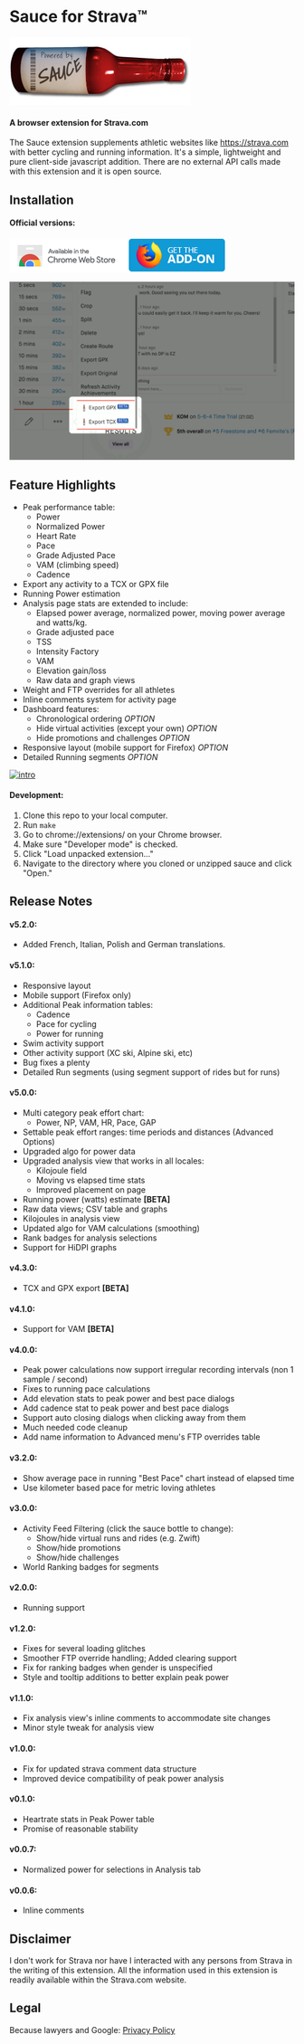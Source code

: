 Sauce for Strava™
===========
![Sauce](images/logo_horiz_320x120.png)
#### A browser extension for Strava.com
The Sauce extension supplements athletic websites like https://strava.com with better
cycling and running information.  It's a simple, lightweight and pure client-side javascript
addition.  There are no external API calls made with this extension and it is open source.


Installation
--------
#### Official versions:
[![chrome web store](assets/images/ChromeWebStore_Badge_v2_206x58.png)](https://chrome.google.com/webstore/detail/eigiefcapdcdmncdghkeahgfmnobigha)
[![firefox add on](assets/images/AMO-button_1.png)](https://addons.mozilla.org/addon/sauce)


![slideshow](assets/images/screenshots/slideshow.gif)


Feature Highlights
--------
 * Peak performance table:
   * Power
   * Normalized Power
   * Heart Rate
   * Pace
   * Grade Adjusted Pace
   * VAM (climbing speed)
   * Cadence
 * Export any activity to a TCX or GPX file
 * Running Power estimation
 * Analysis page stats are extended to include:
   * Elapsed power average, normalized power, moving power average and watts/kg.
   * Grade adjusted pace
   * TSS
   * Intensity Factory
   * VAM
   * Elevation gain/loss
   * Raw data and graph views
 * Weight and FTP overrides for all athletes
 * Inline comments system for activity page
 * Dashboard features:
   * Chronological ordering *OPTION*
   * Hide virtual activities (except your own) *OPTION*
   * Hide promotions and challenges *OPTION*
 * Responsive layout (mobile support for Firefox) *OPTION*
 * Detailed Running segments *OPTION*


[![intro](https://img.youtube.com/vi/VkxEnBb1YhA/0.jpg)](https://www.youtube.com/watch?v=VkxEnBb1YhA)


#### Development:
 1. Clone this repo to your local computer.
 2. Run `make`
 3. Go to chrome://extensions/ on your Chrome browser.
 4. Make sure "Developer mode" is checked.
 5. Click "Load unpacked extension..."
 6. Navigate to the directory  where you cloned or unzipped sauce and click "Open."


Release Notes
--------
#### v5.2.0:
 * Added French, Italian, Polish and German translations.

#### v5.1.0:
 * Responsive layout
 * Mobile support (Firefox only)
 * Additional Peak information tables:
   * Cadence
   * Pace for cycling
   * Power for running
 * Swim activity support
 * Other activity support (XC ski, Alpine ski, etc)
 * Bug fixes a plenty
 * Detailed Run segments (using segment support of rides but for runs)

#### v5.0.0:
 * Multi category peak effort chart:
   * Power, NP, VAM, HR, Pace, GAP
 * Settable peak effort ranges: time periods and distances (Advanced Options)
 * Upgraded algo for power data
 * Upgraded analysis view that works in all locales:
   * Kilojoule field
   * Moving vs elapsed time stats
   * Improved placement on page
 * Running power (watts) estimate **[BETA]**
 * Raw data views; CSV table and graphs
 * Kilojoules in analysis view
 * Updated algo for VAM calculations (smoothing)
 * Rank badges for analysis selections
 * Support for HiDPI graphs

#### v4.3.0:
 * TCX and GPX export **[BETA]**

#### v4.1.0:
 * Support for VAM **[BETA]**

#### v4.0.0:
 * Peak power calculations now support irregular recording intervals (non 1 sample / second)
 * Fixes to running pace calculations
 * Add elevation stats to peak power and best pace dialogs
 * Add cadence stat to peak power and best pace dialogs
 * Support auto closing dialogs when clicking away from them
 * Much needed code cleanup
 * Add name information to Advanced menu's FTP overrides table

#### v3.2.0:
 * Show average pace in running "Best Pace" chart instead of elapsed time
 * Use kilometer based pace for metric loving athletes

#### v3.0.0:
 * Activity Feed Filtering (click the sauce bottle to change):
   * Show/hide virtual runs and rides (e.g. Zwift)
   * Show/hide promotions
   * Show/hide challenges
 * World Ranking badges for segments

#### v2.0.0:
 * Running support

#### v1.2.0:
 * Fixes for several loading glitches
 * Smoother FTP override handling;  Added clearing support
 * Fix for ranking badges when gender is unspecified
 * Style and tooltip additions to better explain peak power

#### v1.1.0:
 * Fix analysis view's inline comments to accommodate site changes
 * Minor style tweak for analysis view

#### v1.0.0:
 * Fix for updated strava comment data structure
 * Improved device compatibility of peak power analysis

#### v0.1.0:
 * Heartrate stats in Peak Power table
 * Promise of reasonable stability

#### v0.0.7:
 * Normalized power for selections in Analysis tab

#### v0.0.6:
 * Inline comments


Disclaimer
--------
I don't work for Strava nor have I interacted with any persons from Strava in
the writing of this extension.  All the information used in this extension is
readily available within the Strava.com website.


Legal
--------
Because lawyers and Google:
[Privacy Policy](https://SauceLLC.github.io/sauce4strava/pages/privacy.html)
